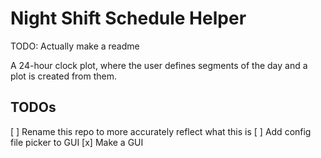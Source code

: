 # Night Shift Schedule Helper

 TODO: Actually make a readme
 
 
 A 24-hour clock plot, where the user defines segments of the day and a plot is created from them.

 ## TODOs
 [ ] Rename this repo to more accurately reflect what this is
 [ ] Add config file picker to GUI
 [x] Make a GUI
